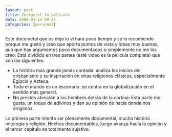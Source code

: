 ```yaml
---
layout: post
title: Zeitgeist la pelicula
date: 2008-03-14 09:48
categories: [personal]
---
```

Este documetal que os dejo lo vi hará poco tiempo y se lo recomiendo porqué me gustó y creo que aporta puntos de vista y ideas muy buenas, aun que hay argumentos poco documentados o simplemente no me los creo. Está dividido en tres partes (esté video es la pelicula completa) que son las siguientes:

- La história más grande jamás contada: analiza los inicios del cristianismo y su inspiración en otras religiones clásicas, especialmente Egipcia y Azteca.
- Todo el mundo es un escenario: se centra en la globalización en el sentido más general.
- No prestes atención a los hombres detrás de la cortina: Esta parte me gusta, un toque de adivinos y dan su opinión de hacía donde nos dirigimos.

La primera parte intenta ser plenamente documental, mucha história mitologia y religión. Hechos documentables, luego avanza hacía la opinión y el tercer capitulo es totalmente sujetivo.


